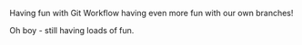 Having fun with Git Workflow
having even more fun with our own branches!

Oh boy - still having loads of fun.